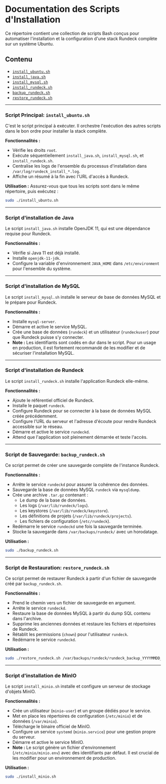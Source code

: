 # Documentation des Scripts d'Installation

Ce répertoire contient une collection de scripts Bash conçus pour automatiser l'installation et la configuration d'une stack Rundeck complète sur un système Ubuntu.

## Contenu

- [`install_ubuntu.sh`](#script-principal-install_ubuntush)
- [`install_java.sh`](#script-dinstallation-de-java)
- [`install_mysql.sh`](#script-dinstallation-de-mysql)
- [`install_rundeck.sh`](#script-dinstallation-de-rundeck)
- [`backup_rundeck.sh`](#script-de-sauvegarde-backup_rundecksh)
- [`restore_rundeck.sh`](#script-de-restauration-restore_rundecksh)

---

### Script Principal: `install_ubuntu.sh`

C'est le script principal à exécuter. Il orchestre l'exécution des autres scripts dans le bon ordre pour installer la stack complète.

**Fonctionnalités :**
- Vérifie les droits `root`.
- Exécute séquentiellement `install_java.sh`, `install_mysql.sh`, et `install_rundeck.sh`.
- Centralise les logs de l'ensemble du processus d'installation dans `/var/log/rundeck_install_*.log`.
- Affiche un résumé à la fin avec l'URL d'accès à Rundeck.

**Utilisation :**
Assurez-vous que tous les scripts sont dans le même répertoire, puis exécutez :
```bash
sudo ./install_ubuntu.sh
```

---

### Script d'installation de Java

Le script `install_java.sh` installe OpenJDK 11, qui est une dépendance requise pour Rundeck.

**Fonctionnalités :**
- Vérifie si Java 11 est déjà installé.
- Installe `openjdk-11-jdk`.
- Configure la variable d'environnement `JAVA_HOME` dans `/etc/environment` pour l'ensemble du système.

---

### Script d'installation de MySQL

Le script `install_mysql.sh` installe le serveur de base de données MySQL et le prépare pour Rundeck.

**Fonctionnalités :**
- Installe `mysql-server`.
- Démarre et active le service MySQL.
- Crée une base de données (`rundeck`) et un utilisateur (`rundeckuser`) pour que Rundeck puisse s'y connecter.
- **Note :** Les identifiants sont codés en dur dans le script. Pour un usage en production, il est fortement recommandé de les modifier et de sécuriser l'installation MySQL.

---

### Script d'installation de Rundeck

Le script `install_rundeck.sh` installe l'application Rundeck elle-même.

**Fonctionnalités :**
- Ajoute le référentiel officiel de Rundeck.
- Installe le paquet `rundeck`.
- Configure Rundeck pour se connecter à la base de données MySQL créée précédemment.
- Configure l'URL du serveur et l'adresse d'écoute pour rendre Rundeck accessible sur le réseau.
- Démarre et active le service `rundeckd`.
- Attend que l'application soit pleinement démarrée et teste l'accès.

---

### Script de Sauvegarde: `backup_rundeck.sh`

Ce script permet de créer une sauvegarde complète de l'instance Rundeck.

**Fonctionnalités :**
- Arrête le service `rundeckd` pour assurer la cohérence des données.
- Sauvegarde la base de données MySQL `rundeck` via `mysqldump`.
- Crée une archive `.tar.gz` contenant :
  - Le dump de la base de données.
  - Les logs (`/var/lib/rundeck/logs`).
  - Les keystores (`/var/lib/rundeck/keystore`).
  - Les définitions de projets (`/var/lib/rundeck/projects`).
  - Les fichiers de configuration (`/etc/rundeck`).
- Redémarre le service `rundeckd` une fois la sauvegarde terminée.
- Stocke la sauvegarde dans `/var/backups/rundeck/` avec un horodatage.

**Utilisation :**
```bash
sudo ./backup_rundeck.sh
```

---

### Script de Restauration: `restore_rundeck.sh`

Ce script permet de restaurer Rundeck à partir d'un fichier de sauvegarde créé par `backup_rundeck.sh`.

**Fonctionnalités :**
- Prend le chemin vers un fichier de sauvegarde en argument.
- Arrête le service `rundeckd`.
- Restaure la base de données MySQL à partir du dump SQL contenu dans l'archive.
- Supprime les anciennes données et restaure les fichiers et répertoires de Rundeck.
- Rétablit les permissions (`chown`) pour l'utilisateur `rundeck`.
- Redémarre le service `rundeckd`.

**Utilisation :**
```bash
sudo ./restore_rundeck.sh /var/backups/rundeck/rundeck_backup_YYYYMMDD_HHMMSS.tar.gz
```

---

### Script d'installation de MinIO

Le script `install_minio.sh` installe et configure un serveur de stockage d'objets MinIO.

**Fonctionnalités :**
- Crée un utilisateur (`minio-user`) et un groupe dédiés pour le service.
- Met en place les répertoires de configuration (`/etc/minio`) et de données (`/var/minio`).
- Télécharge le binaire officiel de MinIO.
- Configure un service `systemd` (`minio.service`) pour une gestion propre du serveur.
- Démarre et active le service MinIO.
- **Note :** Le script génère un fichier d'environnement (`/etc/minio/minio.env`) avec des identifiants par défaut. Il est crucial de les modifier pour un environnement de production.

**Utilisation :**
```bash
sudo ./install_minio.sh
```